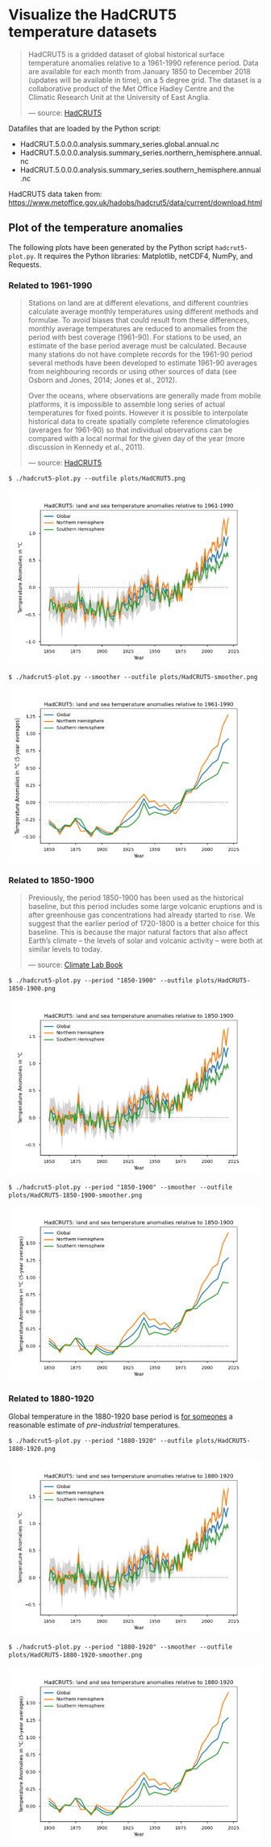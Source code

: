 # Visualize the HadCRUT5 temperature datasets

> HadCRUT5 is a gridded dataset of global historical surface temperature anomalies relative to a 1961-1990 reference period.
> Data are available for each month from January 1850 to December 2018 (updates will be available in time), on a 5 degree grid.
> The dataset is a collaborative product of the Met Office Hadley Centre and the Climatic Research Unit at the University of East Anglia.
>
> &mdash; source: [HadCRUT5](https://www.metoffice.gov.uk/hadobs/hadcrut5/index.html)

Datafiles that are loaded by the Python script:
 * HadCRUT.5.0.0.0.analysis.summary_series.global.annual.nc
 * HadCRUT.5.0.0.0.analysis.summary_series.northern_hemisphere.annual.nc
 * HadCRUT.5.0.0.0.analysis.summary_series.southern_hemisphere.annual.nc

HadCRUT5 data taken from: https://www.metoffice.gov.uk/hadobs/hadcrut5/data/current/download.html

## Plot of the temperature anomalies

The following plots have been generated by the Python script `hadcrut5-plot.py`.
It requires the Python libraries: Matplotlib, netCDF4, NumPy, and Requests.

### Related to 1961-1990

> Stations on land are at different elevations, and different countries calculate average monthly temperatures using different methods and formulae.
> To avoid biases that could result from these differences, monthly average temperatures are reduced to anomalies from the period with best coverage (1961-90).
> For stations to be used, an estimate of the base period average must be calculated.
> Because many stations do not have complete records for the 1961-90 period several methods have been developed to estimate 1961-90 averages from neighbouring records or using other sources of data (see Osborn and Jones, 2014; Jones et al., 2012).
>
> Over the oceans, where observations are generally made from mobile platforms, it is impossible to assemble long series of actual temperatures for fixed points.
> However it is possible to interpolate historical data to create spatially complete reference climatologies (averages for 1961-90) so that individual observations can be compared with a local normal for the given day of the year (more discussion in Kennedy et al., 2011). 
>
> &mdash; source: [HadCRUT5](https://crudata.uea.ac.uk/cru/data/temperature/#faq5)

```
$ ./hadcrut5-plot.py --outfile plots/HadCRUT5.png
```

![HadCRUT5 anomalies related to 1961-1990](plots/HadCRUT5.png)

```
$ ./hadcrut5-plot.py --smoother --outfile plots/HadCRUT5-smoother.png
```

![HadCRUT5 anomalies related to 1961-1990 with 5-year means](plots/HadCRUT5-smoother.png)

### Related to 1850-1900

> Previously, the period 1850-1900 has been used as the historical baseline, but this period includes some large volcanic eruptions and is after greenhouse gas concentrations had already started to rise.
> We suggest that the earlier period of 1720-1800 is a better choice for this baseline.
> This is because the major natural factors that also affect Earth’s climate – the levels of solar and volcanic activity – were both at similar levels to today. 
>
> &mdash; source: [Climate Lab Book](https://www.climate-lab-book.ac.uk/2017/defining-pre-industrial/)
```
$ ./hadcrut5-plot.py --period "1850-1900" --outfile plots/HadCRUT5-1850-1900.png
```

![HadCRUT5 anomalies related to 1850-1900](plots/HadCRUT5-1850-1900.png)

```
$ ./hadcrut5-plot.py --period "1850-1900" --smoother --outfile plots/HadCRUT5-1850-1900-smoother.png
```

![HadCRUT5 anomalies related to 1850-1900 with 5-year means](plots/HadCRUT5-1850-1900-smoother.png)

### Related to 1880-1920

Global temperature in the 1880-1920 base period is
[for someones](https://mailchi.mp/9fc4a88a5c69/global-temperature-in-2020?e=a838466c17)
a reasonable estimate of *pre-industrial* temperatures.

```
$ ./hadcrut5-plot.py --period "1880-1920" --outfile plots/HadCRUT5-1880-1920.png
```

![HadCRUT5 anomalies related to 1880-1920](plots/HadCRUT5-1880-1920.png)

```
$ ./hadcrut5-plot.py --period "1880-1920" --smoother --outfile plots/HadCRUT5-1880-1920-smoother.png
```

![HadCRUT5 anomalies related to 1880-1920 with 5-year means](plots/HadCRUT5-1880-1920-smoother.png)
